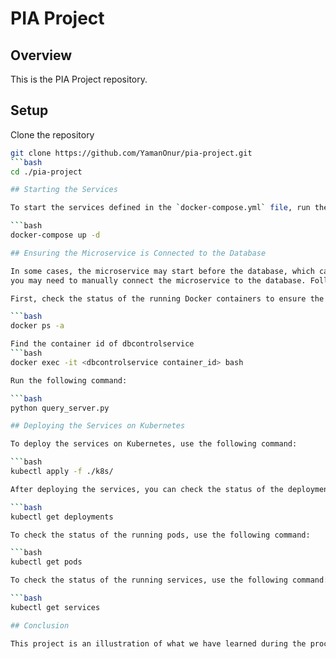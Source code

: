 # PIA Project

## Overview

This is the PIA Project repository.

## Setup

Clone the repository
  ```bash
  git clone https://github.com/YamanOnur/pia-project.git
  ```bash
  cd ./pia-project

## Starting the Services

To start the services defined in the `docker-compose.yml` file, run the following command:

  ```bash
  docker-compose up -d

## Ensuring the Microservice is Connected to the Database

In some cases, the microservice may start before the database, which can cause connection issues. To resolve this, 
you may need to manually connect the microservice to the database. Follow these steps:

First, check the status of the running Docker containers to ensure the database is running:

  ```bash
  docker ps -a

Find the container id of dbcontrolservice
  ```bash
  docker exec -it <dbcontrolservice container_id> bash

Run the following command:

  ```bash
  python query_server.py

## Deploying the Services on Kubernetes

To deploy the services on Kubernetes, use the following command:

  ```bash
  kubectl apply -f ./k8s/

After deploying the services, you can check the status of the deployments with the following command:

  ```bash
  kubectl get deployments

To check the status of the running pods, use the following command:

  ```bash
  kubectl get pods

To check the status of the running services, use the following command:

  ```bash
  kubectl get services

## Conclusion

This project is an illustration of what we have learned during the process and serves as a reference for what we can achieve in the future.

